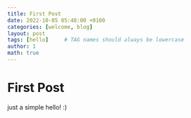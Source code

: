 ```yaml
---
title: First Post
date: 2022-10-05 05:48:00 +0100
categories: [welcome, blog]
layout: post
tags: [hello]     # TAG names should always be lowercase
author: 1
math: true
---
```


# First Post

just a simple hello! :)
